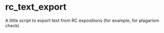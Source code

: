 # rc_text_export
A little script to export text from RC expositions (for example, for plagarism check)

